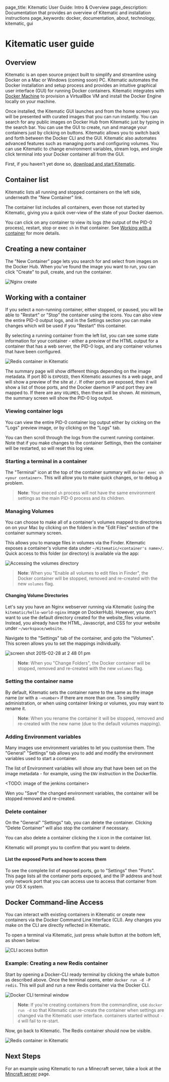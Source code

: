 page_title: Kitematic User Guide: Intro & Overview
page_description: Documentation that provides an overview of Kitematic and installation instructions
page_keywords: docker, documentation, about, technology, kitematic, gui

# Kitematic user guide

## Overview

Kitematic is an open source project built to simplify and streamline using
Docker on a Mac or Windows (coming soon) PC. Kitematic automates the Docker
installation and setup process and provides an intuitive graphical user
interface (GUI) for running Docker containers.  Kitematic integrates with
[Docker Machine](http://docs.docker.com/machine/) to provision a VirtualBox VM
and install the Docker Engine locally on your machine.

Once installed, the Kitematic GUI launches and from the home screen you will be
presented with curated images that you can run instantly. You can search for any
public images on Docker Hub from Kitematic just by typing in the search bar. 
You can use the GUI to create, run and manage your containers just by clicking
on buttons. Kitematic allows you to switch back and forth between the Docker CLI
and the GUI.  Kitematic also automates advanced features such as managing ports
and configuring volumes.  You can use Kitematic to change environment variables,
stream logs, and single click terminal into your Docker container all from the
GUI.

First, if you haven't yet done so, [download and start
Kitematic](./index.md).

## Container list

Kitematic lists all running and stopped containers on the left side, underneath
the "New Container" link.

The container list includes all containers, even those not started by Kitematic,
giving you a quick over-view of the state of your Docker daemon.

You can click on any container to view its logs (the output of the PID-0 process),
restart, stop or exec `sh` in that container. See [Working with a
container](#working-with-a-container) for more details.

## Creating a new container

The "New Container" page lets you search for and select from images on the Docker Hub.
When you've found the image you want to run, you can click "Create" to pull, create,
and run the container.

![Nginx create](../assets/browse-images.png)

## Working with a container

If you select a non-running container, either stopped, or paused, you will be able to
"Restart" or "Stop" the container using the icons. You can also view the entire PID-0
output logs, and in the Settings section you can make changes which will be used if you
"Restart" this container.

By selecting a running container from the left list, you can see some state information
for your container - either a preview of the HTML output for a container that has a web
server, the PID-0 logs, and any container volumes that have been configured.

![Redis container in Kitematic](../assets/cli-redis-container.png)

The summary page will show different things depending on the image metadata. If
port 80 is `EXPOSED`, then Kitematic assumes its a web page, and will show a preview
of the site at `/`. If other ports are exposed, then it will show a list of those
ports, and the Docker daemon IP and port they are mapped to. If there are any `VOLUMES`,
then these will be shown. At minimum, the summary screen will show the PID-0 log output.

### Viewing container logs

You can view the entire PID-0 container log output either by cicking on the "Logs"
preview image, or by clicking on the "Logs" tab.

You can then scroll through the logs from the current running container. Note that
if you make changes to the container Settings, then the container will be restarted,
so will reset this log view.

### Starting a terminal in a container

The "Terminal" icon at the top of the container summary will `docker exec sh <your container>`.
This will allow you to make quick changes, or to debug a problem. 

> **Note**: Your execed `sh` process will not have the same environment settings
> as the main PID-0 process and its children.

### Managing Volumes

You can choose to make all of a container's volumes mapped to directories on
on your Mac by clicking on the folders in the "Edit Files" section of the
container summary screen.

This allows you to manage files in volumes via the Finder.
Kitematic exposes a container's volume data under `~/Kitematic/<container's name>/`.
Quick access to this folder (or directory) is available via the app:

![Accessing the volumes directory](../assets/volumes-dir.png)

> **Note**: When you "Enable all volumes to edit files in Finder", the Docker
> container will be stopped, removed and re-created with the new `volumes`
> flag.

#### Changing Volume Directories

Let's say you have an Nginx webserver running via Kitematic (using the
`kitematic/hello-world-nginx` image on DockerHub). However, you don't want to
use the default directory created for the website_files volume. Instead, you
already have the HTML, Javascript, and CSS for your website under
`~/workspace/website`.

Navigate to the "Settings" tab of the container, and goto the "Volumes". This
screen allows you to set the mappings individually.

![screen shot 2015-02-28 at 2 48 01 pm](../assets/change-folder.png)

> **Note**: When you "Change Folders", the Docker
> container will be stopped, removed and re-created with the new `volumes`
> flag.

### Setting the container name

By default, Kitematic sets the container name to the same as the image name (or
with a `-<number>` if there are more than one.
To simplify administration, or when using container linking or volumes, you may
want to rename it.

> **Note**: When you rename the container it will be stopped, removed and
> re-created with the new name (due to the default volumes mapping).

### Adding Environment variables

Many images use environment variables to let you customise them. The "General"
"Settings" tab allows you to add and modify the environment variables used to
start a container.

The list of Environment variables will show any that have been set on the image
metadata - for example, using the `ENV` instruction in the Dockerfile.

<TODO: image of the jenkins container>

Wen you "Save" the changed environment variables, the container will be stopped
removed and re-created.

### Delete container

On the "General" "Settings" tab, you can delete the container. Clicking "Delete
Container" will also stop the container if necessary.

You can also delete a container clicking the `X` icon in the container list.

Kitematic will prompt you to confirm that you want to delete.

#### List the exposed Ports and how to access them

To see the complete list of exposed ports, go to "Settings" then "Ports". This
page lists all the container ports exposed, and the IP address and host only
network port that you can access use to access that container from your OS X
system.

## Docker Command-line Access

You can interact with existing containers in Kitematic or create new containers
via the Docker Command Line Interface (CLI). Any changes you make on the CLI are
directly reflected in Kitematic.

To open a terminal via Kitematic, just press whale button at the bottom left, as
shown below:

![CLI access button](../assets/cli-access-button.png)

### Example: Creating a new Redis container

Start by opening a Docker-CLI ready terminal by clicking the whale button as
described above. Once the terminal opens, enter `docker run -d -P redis`. This
will pull and run a new Redis container via the Docker CLI.

![Docker CLI terminal window](../assets/cli-terminal.png)

> **Note**: If you're creating containers from the commandline, use `docker run -d`
> so that Kitematic can re-create the container when settings are changed via the
> Kitematic user interface. containers started without `-d` will fail to re-start.

Now, go back to Kitematic. The Redis container should now be visible.

![Redis container in Kitematic](../assets/cli-redis-container.png)

## Next Steps

For an example using Kitematic to run a Minecraft server, take a look at
the [Mincraft server](./minecraft-server.md) page.
